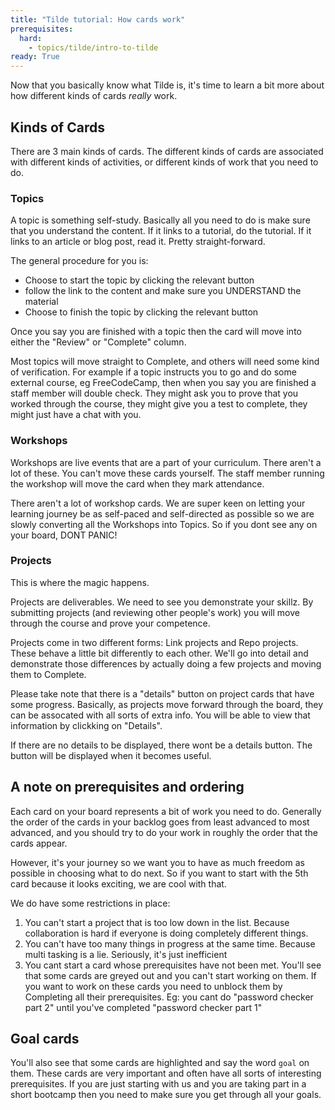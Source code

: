 ```yaml
---
title: "Tilde tutorial: How cards work"
prerequisites:
  hard:
    - topics/tilde/intro-to-tilde
ready: True
---
```


Now that you basically know what Tilde is, it's time to learn a bit more about how different kinds of cards _really_ work.

## Kinds of Cards

There are 3 main kinds of cards. The different kinds of cards are associated with different kinds of activities, or different kinds of work that you need to do.

### Topics

A topic is something self-study. Basically all you need to do is make sure that you understand the content. If it links to a tutorial, do the tutorial. If it links to an article or blog post, read it. Pretty straight-forward.

The general procedure for you is:

- Choose to start the topic by clicking the relevant button
- follow the link to the content and make sure you UNDERSTAND the material
- Choose to finish the topic by clicking the relevant button

Once you say you are finished with a topic then the card will move into either the "Review" or "Complete" column.

Most topics will move straight to Complete, and others will need some kind of verification. For example if a topic instructs you to go and do some external course, eg FreeCodeCamp, then when you say you are finished a staff member will double check. They might ask you to prove that you worked through the course, they might give you a test to complete, they might just have a chat with you.

### Workshops

Workshops are live events that are a part of your curriculum. There aren't a lot of these. You can't move these cards yourself. The staff member running the workshop will move the card when they mark attendance.

There aren't a lot of workshop cards. We are super keen on letting your learning journey be as self-paced and self-directed as possible so we are slowly converting all the Workshops into Topics. So if you dont see any on your board, DONT PANIC!

### Projects

This is where the magic happens.

Projects are deliverables. We need to see you demonstrate your skillz. By submitting projects (and reviewing other people's work) you will move through the course and prove your competence.

Projects come in two different forms: Link projects and Repo projects. These behave a little bit differently to each other. We'll go into detail and demonstrate those differences by actually doing a few projects and moving them to Complete.

Please take note that there is a "details" button on project cards that have some progress. Basically, as projects move forward through the board, they can be assocated with all sorts of extra info. You will be able to view that information by clickking on "Details".

If there are no details to be displayed, there wont be a details button. The button will be displayed when it becomes useful.

## A note on prerequisites and ordering

Each card on your board represents a bit of work you need to do. Generally the order of the cards in your backlog goes from least advanced to most advanced, and you should try to do your work in roughly the order that the cards appear.

However, it's your journey so we want you to have as much freedom as possible in choosing what to do next. So if you want to start with the 5th card because it looks exciting, we are cool with that.

We do have some restrictions in place:

1. You can't start a project that is too low down in the list. Because collaboration is hard if everyone is doing completely different things.
2. You can't have too many things in progress at the same time. Because multi tasking is a lie. Seriously, it's just inefficient
3. You cant start a card whose prerequisites have not been met. You'll see that some cards are greyed out and you can't start working on them. If you want to work on these cards you need to unblock them by Completing all their prerequisites. Eg: you cant do "password checker part 2" until you've completed "password checker part 1"

## Goal cards

You'll also see that some cards are highlighted and say the word `goal` on them. These cards are very important and often have all sorts of interesting prerequisites. If you are just starting with us and you are taking part in a short bootcamp then you need to make sure you get through all your goals.
